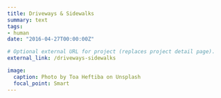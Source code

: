 ```yaml
---
title: Driveways & Sidewalks
summary: text
tags:
- human
date: "2016-04-27T00:00:00Z"

# Optional external URL for project (replaces project detail page).
external_link: /driveways-sidewalks

image:
  caption: Photo by Toa Heftiba on Unsplash
  focal_point: Smart
---
```

